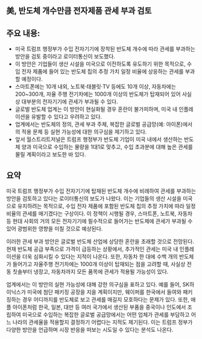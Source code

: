 ## 美, 반도체 개수만큼 전자제품 관세 부과 검토

## 주요 내용:
*   미국 트럼프 행정부가 수입 전자기기에 장착된 반도체 개수에 따라 관세를 부과하는 방안을 검토 중이라고 로이터통신이 보도했다.
*   이 방안은 기업들이 생산 시설을 미국으로 이전하도록 유도하기 위한 목적으로, 수입 전자 제품에 들어 있는 반도체 칩의 추정 가치 일정 비율에 상응하는 관세를 부과할 예정이다.
*   스마트폰에는 10개 내외, 노트북·태블릿·TV 등에도 10개 이상, 자동차에는 200~300개, 자율 주행 전기차에는 1000개 이상의 반도체가 탑재되어 있어 사실상 대부분의 전자기기에 관세가 부과될 수 있다.
*   글로벌 반도체 업계는 이 방안이 현실화될 경우 혼란이 불가피하며, 미국 내 인플레이션을 유발할 수 있다고 우려하고 있다.
*   업계에서는 반도체의 정의, 관세 부과 주체, 복잡한 글로벌 공급망(예: 아이폰)에서의 적용 문제 등 실현 가능성에 대한 의구심을 제기하고 있다.
*   앞서 월스트리트저널은 트럼프 행정부가 반도체 기업이 미국 내에서 생산하는 반도체 양과 미국으로 수입하는 물량을 1대1로 맞추고, 수입 초과분에 대해 높은 관세를 물릴 계획이라고 보도한 바 있다.

## 요약

미국 트럼프 행정부가 수입 전자기기에 탑재된 반도체 개수에 비례하여 관세를 부과하는 방안을 검토하고 있다는 로이터통신의 보도가 나왔다. 이는 기업들의 생산 시설을 미국으로 유치하려는 목적으로, 수입 전자 제품에 포함된 반도체 칩의 추정 가치에 따라 일정 비율의 관세를 매기겠다는 구상이다. 이 정책이 시행될 경우, 스마트폰, 노트북, 자동차 등 현대 사회의 거의 모든 전자기기에 필수적으로 들어가는 반도체에 관세가 부과될 수 있어 광범위한 영향을 미칠 것으로 예상된다.

이러한 관세 부과 방안은 글로벌 반도체 산업에 상당한 혼란을 초래할 것으로 전망된다. 현재 반도체 공급 부족으로 가격이 급등하는 상황에서, 추가적인 관세는 미국 내 인플레이션을 더욱 심화시킬 수 있다는 지적이 나온다. 또한, 자동차 한 대에 수백 개의 반도체가 들어가고 자율주행 전기차에는 1000개 이상이 탑재되는 점을 고려할 때, 사실상 전동 칫솔부터 냉장고, 자동차까지 모든 품목에 관세가 적용될 가능성이 있다.

업계에서는 이 방안의 실현 가능성에 대해 강한 의구심을 표하고 있다. 예를 들어, SK하이닉스가 미국에 첨단 패키징 공장을 지을 계획이지만, 웨이퍼를 한국에서 들여와 패키징하는 경우 어디까지를 반도체로 보고 관세를 매길지 모호하다는 문제가 있다. 또한, 애플 아이폰처럼 한국, 일본, 대만 등 여러 국가에서 생산된 부품을 중국이나 인도에서 조립하여 미국으로 수입하는 복잡한 글로벌 공급망에서는 어떤 업체가 관세를 부담하고 어느 나라의 관세율을 적용할지 결정하기 어렵다는 지적도 제기된다. 이는 트럼프 정부가 다양한 방안을 언급하며 시장 반응을 떠보는 시도일 수 있다는 분석도 나온다.